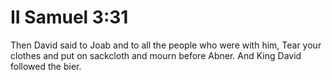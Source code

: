 # II Samuel 3:31

Then David said to Joab and to all the people who were with him, Tear your clothes and put on sackcloth and mourn before Abner. And King David followed the bier.
